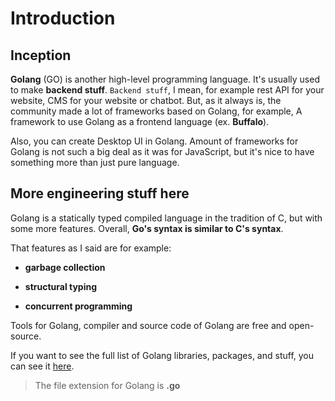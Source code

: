 # Introduction

## Inception

**Golang** (GO) is another high-level programming language.
It's usually used to make **backend stuff**.
`Backend stuff`, I mean, for example rest API for your website, CMS for your website or chatbot.
But, as it always is, the community made a lot of frameworks based on Golang,
for example, A framework to use Golang as a frontend language (ex. **Buffalo**).

Also, you can create Desktop UI in Golang.
Amount of frameworks for Golang is not such a big deal as it was for JavaScript,
but it's nice to have something more than just pure language.

## More engineering stuff here

Golang is a statically typed compiled language in the tradition of C, but with some more features.
Overall, **Go's syntax is similar to C's syntax**.

That features as I said are for example:

* **garbage collection**

* **structural typing**

* **concurrent programming**

Tools for Golang, compiler and source code of Golang are free and open-source.

If you want to see the full list of Golang libraries, packages, and stuff, you can see it [here](https://github.com/avelino/awesome-go#database).

> The file extension for Golang is **.go**
